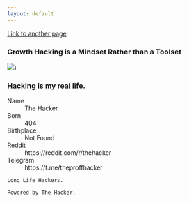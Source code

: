 ```yaml
---
layout: default
---
```



[Link to another page](another-page).


### Growth Hacking is a Mindset Rather than a Toolset

![]([[https://images.pling.com/img/00/00/65/87/21/1786939/anonymous-dark-horror-anarchy-mask-fuck-gesture-finger-1920x1080.jpg]))

### Hacking is my real life.

<dl>
<dt>Name</dt>
<dd>The Hacker</dd>
<dt>Born</dt>
<dd>404</dd>
<dt>Birthplace</dt>
<dd>Not Found</dd>
<dt>Reddit</dt>
<dd>https://reddit.com/r/thehacker</dd>
<dt>Telegram</dt>
  <dd>https://t.me/theproffhacker</dd>
</dl>

```
Long Life Hackers.
```

```
Powered by The Hacker.
```
